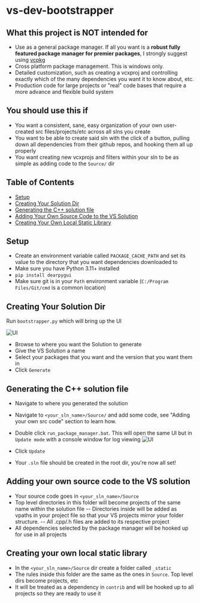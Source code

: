 # vs-dev-bootstrapper

## What this project is NOT intended for
- Use as a general package manager. If all you want is a **robust fully featured package manager for premier packages**, I strongly suggest using [vcpkg](https://vcpkg.io/en/)
- Cross platform package management. This is windows only.
- Detailed customization, such as creating a vcxproj and controlling exactly which of the many dependencies you want it to know about, etc.
- Production code for large projects or "real" code bases that require a more advance and flexible build system

## You should use this if
- You want a consistent, sane, easy organization of your own user-created src files/projects/etc across all slns you create
- You want to be able to create said sln with the click of a button, pulling down all dependencies from their github repos, and hooking them all up properly
- You want creating new vcxprojs and filters within your sln to be as simple as adding code to the `Source/` dir

## Table of Contents
- [Setup](#setup)
- [Creating Your Solution Dir](#creating-your-solution-dir)
- [Generating the C++ solution file](#generating-C-solution-file)
- [Adding Your Own Source Code to the VS Solution](#adding-your-own-source-code-to-the-vs-solution)
- [Creating Your Own Local Static Library](#creating-your-own-local-static-library)

## Setup
- Create an environment variable called `PACKAGE_CACHE_PATH` and set its value to the directory that you want dependencies downloaded to
- Make sure you have Python 3.11+ installed
- `pip install dearpygui`
- Make sure git is in your `Path` environment variable (`C:/Program Files/Git/cmd` is a common location)

## Creating Your Solution Dir
Run `bootstrapper.py` which will bring up the UI

![UI](https://i.imgur.com/YoAYH7F.png)

- Browse to where you want the Solution to generate
- Give the VS Solution a name
- Select your packages that you want and the version that you want them in
- Click `Generate`

## Generating the C++ solution file
- Navigate to where you generated the solution
- Navigate to `<your_sln_name>/Source/` and add some code, see "Adding your own src code" section to learn how.
  
- Double click `run_package_manager.bat`. This will open the same UI but in `Update mode` with a console window for log viewing
  ![UI](https://i.imgur.com/doevEp7.png)
- Click `Update`
- Your `.sln` file should be created in the root dir, you're now all set!

## Adding your own source code to the VS solution
- Your source code goes in `<your_sln_name>/Source`
- Top level directories in this folder will become projects of the same name within the solution file
-- Directories inside will be added as vpaths in your project file so that your VS projects mirror your folder structure.
-- All .cpp/.h files are added to its respective project
- All dependencies selected by the package manager will be hooked up for use in all projects

## Creating your own local static library
- In the `<your_sln_name>/Source` dir create a folder called `_static`
- The rules inside this folder are the same as the ones in `Source`. Top level dirs become projects, etc
- It will be treated as a dependency in `contrib` and will be hooked up to all projects so they are ready to use it
